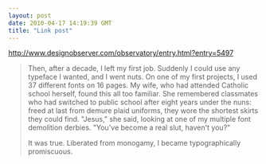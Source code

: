 ```yaml
---
layout: post
date: 2010-04-17 14:19:39 GMT
title: "Link post"
---
```

<http://www.designobserver.com/observatory/entry.html?entry=5497>

> Then, after a decade, I left my first job. Suddenly I could use any typeface I wanted, and I went nuts. On one of my first projects, I used 37 different fonts on 16 pages. My wife, who had attended Catholic school herself, found this all too familiar. She remembered classmates who had switched to public school after eight years under the nuns: freed at last from demure plaid uniforms, they wore the shortest skirts they could find. "Jesus," she said, looking at one of my multiple font demolition derbies. "You've become a real slut, haven't you?"
>
> It was true. Liberated from monogamy, I became typographically promiscuous.